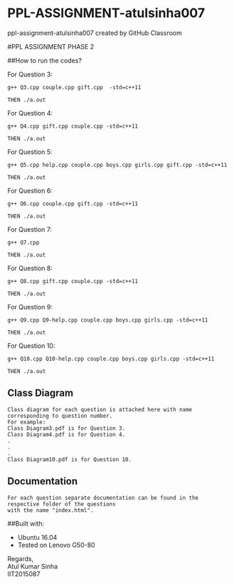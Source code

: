 # PPL-ASSIGNMENT-atulsinha007
ppl-assignment-atulsinha007 created by GitHub Classroom


#PPL ASSIGNMENT PHASE 2

##How to run the codes?


For Question 3: 
```
g++ Q3.cpp couple.cpp gift.cpp  -std=c++11

THEN ./a.out
```

For Question 4:
```
g++ Q4.cpp gift.cpp couple.cpp -std=c++11

THEN ./a.out
```

For Question 5:
```
g++ Q5.cpp help.cpp couple.cpp boys.cpp girls.cpp gift.cpp -std=c++11

THEN ./a.out
```

For Question 6:
```
g++ Q6.cpp couple.cpp gift.cpp -std=c++11

THEN ./a.out
```

For Question 7:
```
g++ Q7.cpp

THEN ./a.out
```

For Question 8:
```
g++ Q8.cpp gift.cpp couple.cpp -std=c++11

THEN ./a.out
```

For Question 9:
```
g++ Q9.cpp Q9-help.cpp couple.cpp boys.cpp girls.cpp -std=c++11

THEN ./a.out
```

For Question 10:
```
g++ Q10.cpp Q10-help.cpp couple.cpp boys.cpp girls.cpp -std=c++11

THEN ./a.out
```
## Class Diagram
```
Class diagram for each question is attached here with name corresponding to question number.
For example: 
Class Diagram3.pdf is for Question 3.
Class Diagram4.pdf is for Question 4.
.
.
.
Class Diagram10.pdf is for Question 10.
```
## Documentation
```
For each question separate documentation can be found in the respective folder of the questions 
with the name "index.html".
```


##Built with: 
* Ubuntu 16.04
* Tested on Lenovo G50-80



Regards,  
Atul Kumar Sinha  
IIT2015087
